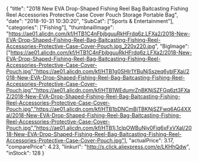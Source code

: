 {
	"title": "2018 New EVA Drop-Shaped Fishing Reel Bag Baitcasting Fishing Reel Accessories Protective Case Cover Pouch Storage Portable Bag",
	"date": "2018-10-31 10:30:20",
	"SubCat": ["Sports & Entertainment"],
	"categories": ["Fishing"],
	"thumbnailImage": "https://ae01.alicdn.com/kf/HTB1C4nFbjbguuRkHFrdq6z.LFXa2/2018-New-EVA-Drop-Shaped-Fishing-Reel-Bag-Baitcasting-Fishing-Reel-Accessories-Protective-Case-Cover-Pouch.jpg_220x220.jpg",
	"BigImage": ["https://ae01.alicdn.com/kf/HTB1C4nFbjbguuRkHFrdq6z.LFXa2/2018-New-EVA-Drop-Shaped-Fishing-Reel-Bag-Baitcasting-Fishing-Reel-Accessories-Protective-Case-Cover-Pouch.jpg","https://ae01.alicdn.com/kf/HTB1g0SHIr1YBuNjSszeq6yblFXai/2018-New-EVA-Drop-Shaped-Fishing-Reel-Bag-Baitcasting-Fishing-Reel-Accessories-Protective-Case-Cover-Pouch.jpg","https://ae01.alicdn.com/kf/HTB1WEdumrZnBKNjSZFGq6zt3FXaZ/2018-New-EVA-Drop-Shaped-Fishing-Reel-Bag-Baitcasting-Fishing-Reel-Accessories-Protective-Case-Cover-Pouch.jpg","https://ae01.alicdn.com/kf/HTB1bDNCmBjTBKNjSZFwq6AG4XXal/2018-New-EVA-Drop-Shaped-Fishing-Reel-Bag-Baitcasting-Fishing-Reel-Accessories-Protective-Case-Cover-Pouch.jpg","https://ae01.alicdn.com/kf/HTB1j.1cIpOWBuNjy0Fiq6xFxVXaI/2018-New-EVA-Drop-Shaped-Fishing-Reel-Bag-Baitcasting-Fishing-Reel-Accessories-Protective-Case-Cover-Pouch.jpg"],
	"actualPrice": 3.17,
	"comparePrice": 4.23,
	"linkurl": "http://s.click.aliexpress.com/e/LKHhQdw",
	"inStock": 128
}
